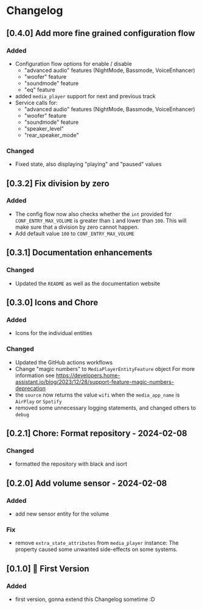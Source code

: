 # Changelog

## [0.4.0] Add more fine grained configuration flow

### Added

- Configuration flow options for enable / disable
  - "advanced audio" features (NightMode, Bassmode, VoiceEnhancer)
  - "woofer" feature
  - "soundmode" feature
  - "eq" feature
- added `media_player` support for next and previous track
- Service calls for:
  - "advanced audio" features (NightMode, Bassmode, VoiceEnhancer)
  - "woofer" feature
  - "soundmode" feature
  - "speaker_level"
  - "rear_speaker_mode"

### Changed

- Fixed state, also displaying "playing" and "paused" values

## [0.3.2] Fix division by zero

### Added

- The config flow now also checks whether the `int` provided for `CONF_ENTRY_MAX_VOLUME` is
  greater than `1` and lower than `100`. This will make sure that a division by zero cannot happen.
- Add default value `100` to `CONF_ENTRY_MAX_VOLUME`

## [0.3.1] Documentation enhancements

### Changed

- Updated the `README` as well as the documentation website

## [0.3.0] Icons and Chore

### Added

- Icons for the individual entities

### Changed

- Updated the GitHub actions workflows
- Change "magic numbers" to `MediaPlayerEntityFeature` object
  For more information see https://developers.home-assistant.io/blog/2023/12/28/support-feature-magic-numbers-deprecation
- the `source` now returns the value `wifi` when the `media_app_name` is `AirPlay` or `Spotify`
- removed some unnecessary logging statements, and changed others to `debug`

## [0.2.1] Chore: Format repository - 2024-02-08

### Changed

- formatted the repository with black and isort

## [0.2.0] Add volume sensor - 2024-02-08

### Added

- add new sensor entity for the volume
  
### Fix

- remove `extra_state_attributes` from `media_player` instance:
  The property caused some unwanted side-effects on some systems.

## [0.1.0] 🎉 First Version

### Added

- first version, gonna extend this Changelog sometime :D